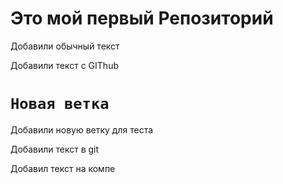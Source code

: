 # Это мой первый Репозиторий

Добавили обычный текст

Добавили текст с GIThub


# `Новая ветка`
Добавили новую ветку для теста



Добавили текст в git

Добавил текст на компе

